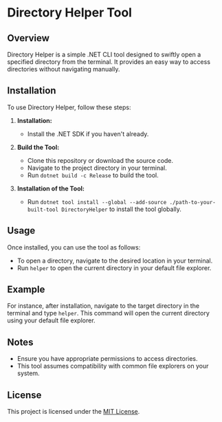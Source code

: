 # Directory Helper Tool

## Overview

Directory Helper is a simple .NET CLI tool designed to swiftly open a specified directory from the terminal. It provides an easy way to access directories without navigating manually.

## Installation

To use Directory Helper, follow these steps:

1. **Installation:**

   - Install the .NET SDK if you haven't already.

2. **Build the Tool:**

   - Clone this repository or download the source code.
   - Navigate to the project directory in your terminal.
   - Run `dotnet build -c Release` to build the tool.

3. **Installation of the Tool:**
   - Run `dotnet tool install --global --add-source ./path-to-your-built-tool DirectoryHelper` to install the tool globally.

## Usage

Once installed, you can use the tool as follows:

- To open a directory, navigate to the desired location in your terminal.
- Run `helper` to open the current directory in your default file explorer.

## Example

For instance, after installation, navigate to the target directory in the terminal and type `helper`. This command will open the current directory using your default file explorer.

## Notes

- Ensure you have appropriate permissions to access directories.
- This tool assumes compatibility with common file explorers on your system.

## License

This project is licensed under the [MIT License](LICENSE).
